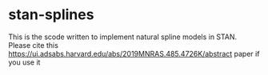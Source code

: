 # stan-splines

This is the scode written to implement natural spline models in STAN.
Please cite this https://ui.adsabs.harvard.edu/abs/2019MNRAS.485.4726K/abstract
paper if you use it